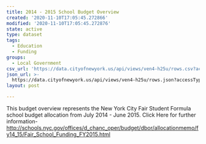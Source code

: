 ```yaml
---
title: 2014 - 2015 School Budget Overview
created: '2020-11-10T17:05:45.272866'
modified: '2020-11-10T17:05:45.272876'
state: active
type: dataset
tags:
  - Education
  - Funding
groups:
  - Local Government
csv_url: 'https://data.cityofnewyork.us/api/views/ven4-h25u/rows.csv?accessType=DOWNLOAD'
json_url: >-
  https://data.cityofnewyork.us/api/views/ven4-h25u/rows.json?accessType=DOWNLOAD
layout: post

---
```

This budget overview represents the New York City Fair Student Formula school budget allocation from July 2014 - June 2015.
Click Here for further information- http://schools.nyc.gov/offices/d_chanc_oper/budget/dbor/allocationmemo/fy14_15/Fair_School_Funding_FY2015.html
